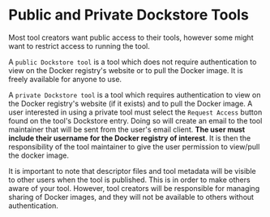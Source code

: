 # Public and Private Dockstore Tools
Most tool creators want public access to their tools, however some might want to restrict access to running the tool.

A `public Dockstore tool` is a tool which does not require authentication to view on the Docker registry's website or to pull the Docker image. It is freely available for anyone to use.

A `private Dockstore tool` is a tool which requires authentication to view on the Docker registry's website (if it exists) and to pull the Docker image. A user interested in using a private tool must select the `Request Access` button found on the tool's Dockstore entry. Doing so will create an email to the tool maintainer that will be sent from the user's email client. **The user must include their username for the Docker registry of interest**. It is then the responsibility of the tool maintainer to give the user permission to view/pull the docker image.

It is important to note that descriptor files and tool metadata will be visible to other users when the tool is published. This is in order to make others aware of your tool. However, tool creators will be responsible for managing sharing of Docker images, and they will not be available to others without authentication.